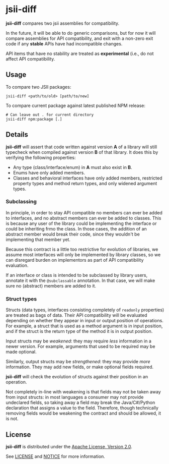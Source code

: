 # jsii-diff

__jsii-diff__ compares two jsii assemblies for compatibility.

In the future, it will be able to do generic comparisons, but for
now it will compare assemblies for API compatibility, and exit
with a non-zero exit code if any **stable** APIs have had incompatible
changes.

API items that have no stability are treated as **experimental** (i.e.,
do not affect API compatibility.

## Usage

To compare two JSII packages:

    jsii-diff <path/to/old> [path/to/new]

To compare current package against latest published NPM release:

    # Can leave out . for current directory
    jsii-diff npm:package [.]

## Details

__jsii-diff__ will assert that code written against version **A** of a library
will still typecheck when compiled against version **B** of that library. It
does this by verifying the following properties:

- Any type (class/interface/enum) in **A** must also exist in **B**.
- Enums have only added members.
- Classes and behavioral interfaces have only added members, restricted
  property types and method return types, and only widened argument types.

### Subclassing

In principle, in order to stay API compatible no members can ever be added to
interfaces, and no abstract members can ever be added to classes. This is
because any user of the library could be implementing the interface or could
be inheriting frmo the class. In those cases, the addition of an abstract
member would break their code, since they wouldn't be implementing that
member yet.

Because this contract is a little too restrictive for evolution of libraries,
we assume most interfaces will only be implemented by library classes, so we
can disregard burden on implementors as part of API compatibility evaluation.

If an interface or class is intended to be subclassed by library users,
annotate it with the `@subclassable` annotation. In that case, we will make
sure no (abstract) members are added to it.

### Struct types

Structs (data types, interfaces consisting completely of `readonly`
properties) are treated as bags of data. Their API compatibility will be
evaluated depending on whether they appear in input or output position of
operations. For example, a struct that is used as a method argument is in
input position, and if the struct is the return type of the method it is
in output position.

Input structs may be *weakened*: they may require *less* information in a
newer version. For example, arguments that used to be required may be made
optional.

Similarly, output structs may be *strengthened*: they may provide *more*
information. They may add new fields, or make optional fields required.

__jsii-diff__ will check the evolution of structs against their position
in an operation.

Not completely in-line with weakening is that fields may not be taken away
from input structs: in most languages a consumer may not provide undeclared
fields, so taking away a field may break the Java/C#/Python declaration that
assigns a value to the field. Therefore, though technically removing fields
would be weakening the contract and should be allowed, it is not.

## License

__jsii-diff__ is distributed under the
[Apache License, Version 2.0](https://www.apache.org/licenses/LICENSE-2.0).

See [LICENSE](./LICENSE) and [NOTICE](./NOTICE) for more information.
